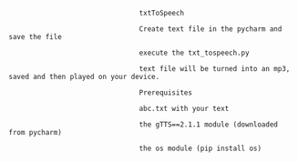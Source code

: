 
                                    txtToSpeech
                                    
                                    Create text file in the pycharm and save the file
                                    
                                    execute the txt_tospeech.py
                                    
                                    text file will be turned into an mp3, saved and then played on your device.
                                    
                                    Prerequisites
                                    
                                    abc.txt with your text
                                
                                    the gTTS==2.1.1 module (downloaded from pycharm)
                                
                                    the os module (pip install os)

